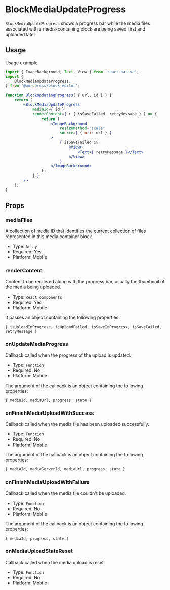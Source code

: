 BlockMediaUpdateProgress
===================

`BlockMediaUpdateProgress` shows a progress bar while the media files associated with a media-containing block are being saved first and uploaded later

## Usage

Usage example

```jsx
import { ImageBackground, Text, View } from 'react-native';
import {
	BlockMediaUpdateProgress,
} from '@wordpress/block-editor';

function BlockUpdatingProgress( { url, id } ) {
	return (
		<BlockMediaUpdateProgress
			mediaId={ id }
			renderContent={ ( { isSaveFailed, retryMessage } ) => {
				return (
					<ImageBackground
						resizeMethod="scale"
						source={ { uri: url } }
					>
						{ isSaveFailed &&
							<View>
								<Text>{ retryMessage }</Text>
							</View>
						}
					</ImageBackground>
				);
			} }
		/>
	);
}
```

## Props

### mediaFiles

A collection of media ID that identifies the current collection of files represented in this media container block.

- Type: `Array`
- Required: Yes
- Platform: Mobile

### renderContent

Content to be rendered along with the progress bar, usually the thumbnail of the media being uploaded.

- Type: `React components`
- Required: Yes
- Platform: Mobile

It passes an object containing the following properties:

`{ isUploadInProgress, isUploadFailed, isSaveInProgress, isSaveFailed, retryMessage }`

### onUpdateMediaProgress

Callback called when the progress of the upload is updated.

- Type: `Function`
- Required: No
- Platform: Mobile

The argument of the callback is an object containing the following properties:

`{ mediaId, mediaUrl, progress, state }`

### onFinishMediaUploadWithSuccess

Callback called when the media file has been uploaded successfully.

- Type: `Function`
- Required: No
- Platform: Mobile

The argument of the callback is an object containing the following properties:

`{ mediaId, mediaServerId, mediaUrl, progress, state }`

### onFinishMediaUploadWithFailure

Callback called when the media file couldn't be uploaded.

- Type: `Function`
- Required: No
- Platform: Mobile

The argument of the callback is an object containing the following properties:

`{ mediaId, progress, state }`


### onMediaUploadStateReset

Callback called when the media upload is reset

- Type: `Function`
- Required: No
- Platform: Mobile
